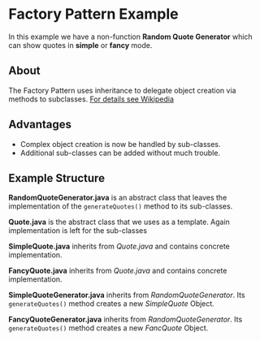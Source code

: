 # Factory Pattern Example

In this example we have a non-function **Random Quote Generator** which
can show quotes in **simple** or **fancy** mode.

## About
The Factory Pattern uses inheritance to delegate object creation via methods to subclasses.
[For details see Wikipedia](https://en.wikipedia.org/wiki/Factory_method_pattern)
## Advantages

* Complex object creation is now be handled by sub-classes.
* Additional sub-classes can be added without much trouble.



## Example Structure

**RandomQuoteGenerator.java** is an abstract class that leaves the implementation
of the `generateQuotes()` method to its sub-classes.

**Quote.java** is the abstract class that we uses as a template. Again implementation is
left for the sub-classes

**SimpleQuote.java** inherits from _Quote.java_ and contains concrete implementation.

**FancyQuote.java** inherits from _Quote.java_ and contains concrete implementation.

**SimpleQuoteGenerator.java** inherits from _RandomQuoteGenerator_. Its `generateQuotes()`
method creates a new _SimpleQuote_ Object.

**FancyQuoteGenerator.java** inherits from _RandomQuoteGenerator_. Its `generateQuotes()`
method creates a new _FancQuote_ Object.